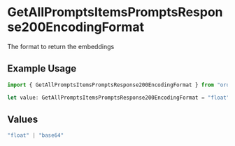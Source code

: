 # GetAllPromptsItemsPromptsResponse200EncodingFormat

The format to return the embeddings

## Example Usage

```typescript
import { GetAllPromptsItemsPromptsResponse200EncodingFormat } from "orq-poc-typescript-multi-env-version/models/operations";

let value: GetAllPromptsItemsPromptsResponse200EncodingFormat = "float";
```

## Values

```typescript
"float" | "base64"
```